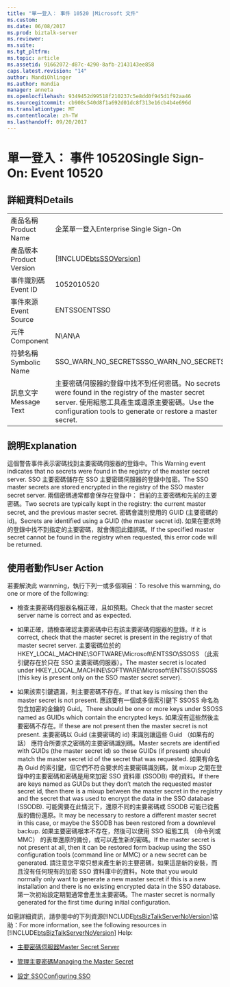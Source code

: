 ```yaml
---
title: "單一登入： 事件 10520 |Microsoft 文件"
ms.custom: 
ms.date: 06/08/2017
ms.prod: biztalk-server
ms.reviewer: 
ms.suite: 
ms.tgt_pltfrm: 
ms.topic: article
ms.assetid: 91662072-d87c-4290-8afb-2143143ee858
caps.latest.revision: "14"
author: MandiOhlinger
ms.author: mandia
manager: anneta
ms.openlocfilehash: 9349452d99518f210237c5e8dd0f945d1f92aa46
ms.sourcegitcommit: cb908c540d8f1a692d01dc8f313e16cb4b4e696d
ms.translationtype: MT
ms.contentlocale: zh-TW
ms.lasthandoff: 09/20/2017
---
```

# <a name="single-sign-on-event-10520"></a><span data-ttu-id="4c5a7-102">單一登入： 事件 10520</span><span class="sxs-lookup"><span data-stu-id="4c5a7-102">Single Sign-On: Event 10520</span></span>
## <a name="details"></a><span data-ttu-id="4c5a7-103">詳細資料</span><span class="sxs-lookup"><span data-stu-id="4c5a7-103">Details</span></span>  
  
|||  
|-|-|  
|<span data-ttu-id="4c5a7-104">產品名稱</span><span class="sxs-lookup"><span data-stu-id="4c5a7-104">Product Name</span></span>|<span data-ttu-id="4c5a7-105">企業單一登入</span><span class="sxs-lookup"><span data-stu-id="4c5a7-105">Enterprise Single Sign-On</span></span>|  
|<span data-ttu-id="4c5a7-106">產品版本</span><span class="sxs-lookup"><span data-stu-id="4c5a7-106">Product Version</span></span>|[!INCLUDE[btsSSOVersion](../includes/btsssoversion-md.md)]|  
|<span data-ttu-id="4c5a7-107">事件識別碼</span><span class="sxs-lookup"><span data-stu-id="4c5a7-107">Event ID</span></span>|<span data-ttu-id="4c5a7-108">10520</span><span class="sxs-lookup"><span data-stu-id="4c5a7-108">10520</span></span>|  
|<span data-ttu-id="4c5a7-109">事件來源</span><span class="sxs-lookup"><span data-stu-id="4c5a7-109">Event Source</span></span>|<span data-ttu-id="4c5a7-110">ENTSSO</span><span class="sxs-lookup"><span data-stu-id="4c5a7-110">ENTSSO</span></span>|  
|<span data-ttu-id="4c5a7-111">元件</span><span class="sxs-lookup"><span data-stu-id="4c5a7-111">Component</span></span>|<span data-ttu-id="4c5a7-112">N\A</span><span class="sxs-lookup"><span data-stu-id="4c5a7-112">N\A</span></span>|  
|<span data-ttu-id="4c5a7-113">符號名稱</span><span class="sxs-lookup"><span data-stu-id="4c5a7-113">Symbolic Name</span></span>|<span data-ttu-id="4c5a7-114">SSO_WARN_NO_SECRETS</span><span class="sxs-lookup"><span data-stu-id="4c5a7-114">SSO_WARN_NO_SECRETS</span></span>|  
|<span data-ttu-id="4c5a7-115">訊息文字</span><span class="sxs-lookup"><span data-stu-id="4c5a7-115">Message Text</span></span>|<span data-ttu-id="4c5a7-116">主要密碼伺服器的登錄中找不到任何密碼。</span><span class="sxs-lookup"><span data-stu-id="4c5a7-116">No secrets were found in the registry of the master secret server.</span></span> <span data-ttu-id="4c5a7-117">使用組態工具產生或還原主要密碼。</span><span class="sxs-lookup"><span data-stu-id="4c5a7-117">Use the configuration tools to generate or restore a master secret.</span></span>|  
  
## <a name="explanation"></a><span data-ttu-id="4c5a7-118">說明</span><span class="sxs-lookup"><span data-stu-id="4c5a7-118">Explanation</span></span>  
 <span data-ttu-id="4c5a7-119">這個警告事件表示密碼找到主要密碼伺服器的登錄中。</span><span class="sxs-lookup"><span data-stu-id="4c5a7-119">This Warning event indicates that no secrets were found in the registry of the master secret server.</span></span> <span data-ttu-id="4c5a7-120">SSO 主要密碼儲存在 SSO 主要密碼伺服器的登錄中加密。</span><span class="sxs-lookup"><span data-stu-id="4c5a7-120">The SSO master secrets are stored encrypted in the registry of the SSO master secret server.</span></span> <span data-ttu-id="4c5a7-121">兩個密碼通常都會保存在登錄中： 目前的主要密碼和先前的主要密碼。</span><span class="sxs-lookup"><span data-stu-id="4c5a7-121">Two secrets are typically kept in the registry: the current master secret, and the previous master secret.</span></span> <span data-ttu-id="4c5a7-122">密碼會識別使用的 GUID (主要密碼的 id)。</span><span class="sxs-lookup"><span data-stu-id="4c5a7-122">Secrets are identified using a GUID (the master secret id).</span></span> <span data-ttu-id="4c5a7-123">如果在要求時的登錄中找不到指定的主要密碼，就會傳回此錯誤碼。</span><span class="sxs-lookup"><span data-stu-id="4c5a7-123">If the specified master secret cannot be found in the registry when requested, this error code will be returned.</span></span>  
  
## <a name="user-action"></a><span data-ttu-id="4c5a7-124">使用者動作</span><span class="sxs-lookup"><span data-stu-id="4c5a7-124">User Action</span></span>  
 <span data-ttu-id="4c5a7-125">若要解決此 warnming，執行下列一或多個項目：</span><span class="sxs-lookup"><span data-stu-id="4c5a7-125">To resolve this warnming, do one or more of the following:</span></span>  
  
-   <span data-ttu-id="4c5a7-126">檢查主要密碼伺服器名稱正確，且如預期。</span><span class="sxs-lookup"><span data-stu-id="4c5a7-126">Check that the master secret server name is correct and as expected.</span></span>  
  
-   <span data-ttu-id="4c5a7-127">如果正確，請檢查確認主要密碼中已有該主要密碼伺服器的登錄。</span><span class="sxs-lookup"><span data-stu-id="4c5a7-127">If it is correct, check that the master secret is present in the registry of that master secret server.</span></span> <span data-ttu-id="4c5a7-128">主要密碼位於的 HKEY_LOCAL_MACHINE\SOFTWARE\Microsoft\ENTSSO\SSOSS （此索引鍵存在於只在 SSO 主要密碼伺服器）。</span><span class="sxs-lookup"><span data-stu-id="4c5a7-128">The master secret is located under HKEY_LOCAL_MACHINE\SOFTWARE\Microsoft\ENTSSO\SSOSS (this key is present only on the SSO master secret server).</span></span>  
  
-   <span data-ttu-id="4c5a7-129">如果該索引鍵遺漏，則主要密碼不存在。</span><span class="sxs-lookup"><span data-stu-id="4c5a7-129">If that key is missing then the master secret is not present.</span></span> <span data-ttu-id="4c5a7-130">應該要有一個或多個索引鍵下 SSOSS 命名為包含加密的金鑰的 Guid。</span><span class="sxs-lookup"><span data-stu-id="4c5a7-130">There should be one or more keys under SSOSS named as GUIDs which contain the encrypted keys.</span></span> <span data-ttu-id="4c5a7-131">如果沒有這些然後主要密碼不存在。</span><span class="sxs-lookup"><span data-stu-id="4c5a7-131">If these are not present then the master secret is not present.</span></span> <span data-ttu-id="4c5a7-132">主要密碼以 Guid (主要密碼的 id) 來識別讓這些 Guid （如果有的話） 應符合所要求之密碼的主要密碼識別碼。</span><span class="sxs-lookup"><span data-stu-id="4c5a7-132">Master secrets are identified with GUIDs (the master secret id) so these GUIDs (if present) should match the master secret id of the secret that was requested.</span></span> <span data-ttu-id="4c5a7-133">如果有命名為 Guid 的索引鍵，但它們不符合要求的主要密碼識別碼，就 mixup 之間在登錄中的主要密碼和密碼是用來加密 SSO 資料庫 (SSODB) 中的資料。</span><span class="sxs-lookup"><span data-stu-id="4c5a7-133">If there are keys named as GUIDs but they don’t match the requested master secret id, then there is a mixup between the master secret in the registry and the secret that was used to encrypt the data in the SSO database (SSODB).</span></span> <span data-ttu-id="4c5a7-134">可能需要在此情況下，還原不同的主要密碼或 SSODB 可能已從舊版的備份還原。</span><span class="sxs-lookup"><span data-stu-id="4c5a7-134">It may be necessary to restore a different master secret in this case, or maybe the SSODB has been restored from a downlevel backup.</span></span> <span data-ttu-id="4c5a7-135">如果主要密碼根本不存在，然後可以使用 SSO 組態工具 （命令列或 MMC） 的表單還原的備份，或可以產生新的密碼。</span><span class="sxs-lookup"><span data-stu-id="4c5a7-135">If the master secret is not present at all, then it can be restored form backup using the SSO configuration tools (command line or MMC) or a new secret can be generated.</span></span> <span data-ttu-id="4c5a7-136">請注意您平常只想来產生新的主要密碼，如果這是新的安裝，而且沒有任何現有的加密 SSO 資料庫中的資料。</span><span class="sxs-lookup"><span data-stu-id="4c5a7-136">Note that you would normally only want to generate a new master secret if this is a new installation and there is no existing encrypted data in the SSO database.</span></span> <span data-ttu-id="4c5a7-137">第一次初始設定期間通常會產生主要密碼。</span><span class="sxs-lookup"><span data-stu-id="4c5a7-137">The master secret is normally generated for the first time during initial configuration.</span></span>  
  
 <span data-ttu-id="4c5a7-138">如需詳細資訊，請參閱中的下列資源[!INCLUDE[btsBizTalkServerNoVersion](../includes/btsbiztalkservernoversion-md.md)]協助：</span><span class="sxs-lookup"><span data-stu-id="4c5a7-138">For more information, see the following resources in [!INCLUDE[btsBizTalkServerNoVersion](../includes/btsbiztalkservernoversion-md.md)] Help:</span></span>  
  
-   [<span data-ttu-id="4c5a7-139">主要密碼伺服器</span><span class="sxs-lookup"><span data-stu-id="4c5a7-139">Master Secret Server</span></span>](../core/master-secret-server.md)  
  
-   [<span data-ttu-id="4c5a7-140">管理主要密碼</span><span class="sxs-lookup"><span data-stu-id="4c5a7-140">Managing the Master Secret</span></span>](../core/managing-the-master-secret.md)  
  
-   [<span data-ttu-id="4c5a7-141">設定 SSO</span><span class="sxs-lookup"><span data-stu-id="4c5a7-141">Configuring SSO</span></span>](../core/configuring-sso.md)